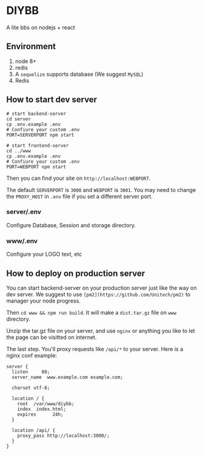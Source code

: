 # DIYBB

A lite bbs on nodejs + react

## Environment

1. node 8+
2. redis
3. A `sequelize` supports database (We suggest `MySQL`)
4. Redis

## How to start dev server

```
# start backend-server
cd server
cp .env.example .env
# Confiure your custom .env
PORT=SERVERPORT npm start

# start frontend-server
cd ../www
cp .env.example .env
# Confiure your custom .env
PORT=WEBPORT npm start
```

Then you can find your site on `http://localhost:WEBPORT`.

The default `SERVERPORT` is `3000` and `WEBPORT` is `3001`. You may need to change the `PROXY_HOST` in `.env` file if you set a different server port.

### server/.env

Configure Database, Session and storage directory.

### www/.env

Configure your LOGO text, etc

## How to deploy on production server

You can start backend-server on your production server just like the way on dev server. We suggest to use `[pm2](https://github.com/Unitech/pm2)` to manager your node progress.

Then `cd www && npm run build`. It will make a `dist.tar.gz` file on `www` directory.

Unzip the tar.gz file on your server, and use `nginx` or anything you like to let the page can be visitted on internet.

The last step. You'll proxy requests like `/api/*` to your server. Here is a nginx conf example:

```
server {
  listen     80;
  server_name  www.example.com example.com;

  charset utf-8;

  location / {
    root  /var/www/diybb;
    index  index.html;
    expires      24h;
  }

  location /api/ {
    proxy_pass http://localhost:3000/;
  }
}
```
